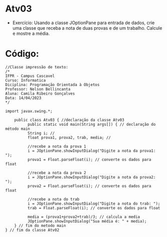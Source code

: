 # Atv03
* Exercício: Usando a classe JOptionPane para entrada de dados, crie uma classe que receba a nota de duas provas e de um trabalho.
Calcule e mostre a média.

# Código:
    //Classe impressão de texto: 
    /*
    IFPR - Campus Cascavel
    Curso: Informatica
    Diciplina: Programação Orientada à Objetos
    Professor: Nelson Bellincanta
    Aluna: Camila Ribeiro Gonçalves
    Data: 14/04/2023
    */

    import javax.swing.*;

        public class Atv03 { //declaração da classe Atv03
              public static void main(String args[]) { // declaração do método main
              String i; //
              float prova1, prova2, trab, media; //

              //recebe a nota da prova 1 
              i = JOptionPane.showInputDialog("Digite a nota da prova1: ");
              prova1 = Float.parseFloat(i); // converte os dados para float

              //recebe a nota da prova 2
              i = JOptionPane.showInputDialog("Digite a nota da prova2: ");
              prova2 = Float.parseFloat(i); // converte os dados para float

              //recebe a nota do trab
              i = JOptionPane.showInputDialog("Digite a nota do trab: ");
              trab = Float.parseFloat(i); // converte os dados para float

              media = (prova1+prova2+trab)/3; // calcula a media
              JOptionPane.showInputDialog("Sua média é: " + media);
        } // fim do metodo main
    } // fim da classe Atv02
